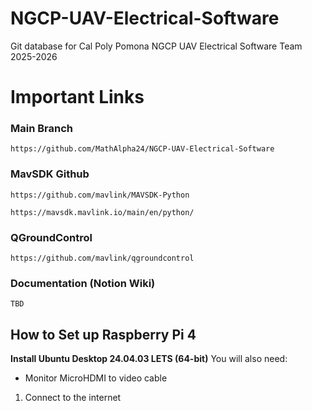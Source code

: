 # NGCP-UAV-Electrical-Software
Git database for Cal Poly Pomona NGCP UAV Electrical Software Team 2025-2026

# Important Links

### Main Branch
```
https://github.com/MathAlpha24/NGCP-UAV-Electrical-Software
```
### MavSDK Github
```
https://github.com/mavlink/MAVSDK-Python
```
```
https://mavsdk.mavlink.io/main/en/python/
```
### QGroundControl
```
https://github.com/mavlink/qgroundcontrol
```
### Documentation (Notion Wiki)
```
TBD
```



## How to Set up Raspberry Pi 4
**Install Ubuntu Desktop 24.04.03 LETS (64-bit)**
You will also need:
- Monitor
  MicroHDMI to video cable
1. Connect to the internet
